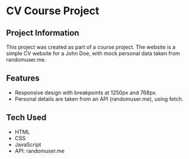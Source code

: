 # CV Course Project

## Project Information
This project was created as part of a course project. The website is a simple CV website for a John Doe, with mock personal data taken from randomuser.me.

## Features
- Responsive design with breakpoints at 1250px and 768px. 
- Personal details are taken from an API (randomuser.me), using fetch.

## Tech Used
- HTML
- CSS
- JavaScript
- API: randomuser.me